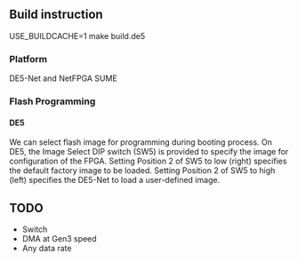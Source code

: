## Build instruction

USE_BUILDCACHE=1 make build.de5

### Platform
DE5-Net and NetFPGA SUME

### Flash Programming
#### DE5
We can select flash image for programming during booting process. On DE5, the Image Select DIP switch (SW5) is provided to specify the image for configuration of the FPGA. Setting Position 2 of SW5 to low (right) specifies the default factory image to be loaded. Setting Position 2 of SW5 to high (left) specifies the DE5-Net to load a user-defined image.

## TODO ##

* Switch
* DMA at Gen3 speed
* Any data rate
